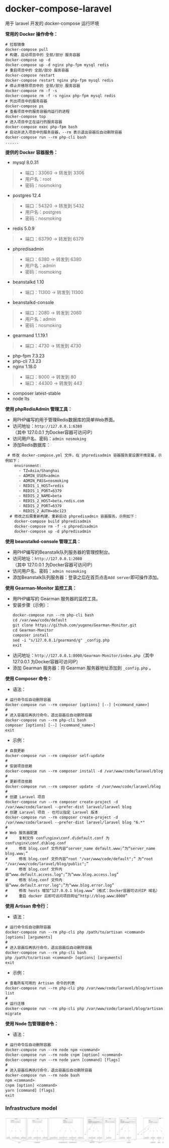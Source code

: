 # docker-compose-laravel
用于 laravel 开发的 docker-compose 运行环境

**常用的 Docker 操作命令：**
```
# 拉取镜像
docker-compose pull
# 构建，启动项目中的 全部/部分 服务容器
docker-compose up -d
docker-compose up -d nginx php-fpm mysql redis
# 重启项目中的 全部/部分 服务容器
docker-compose restart
docker-compose restart nginx php-fpm mysql redis
# 停止并移除项目中的 全部/部分 服务容器
docker-compose rm -f -s
docker-compose rm -f -s nginx php-fpm mysql redis
# 列出项目中的服务容器
docker-compose ps
# 查看项目中的服务容器内运行的进程
docker-compose top
# 进入项目中正在运行的服务容器
docker-compose exec php-fpm bash
# 启动并进入项目中的服务容器，--rm 表示退出容器后自动删除容器
docker-compose run --rm php-cli bash
......
```

**提供的 Docker 容器服务：**
 - mysql 8.0.31
  >- 端口：33060 -> 转发到 3306
  >- 用户名：root
  >- 密码：nosmoking
 - postgres 12.4
  >- 端口：54320 -> 转发到 5432
  >- 用户名：postgres
  >- 密码：nosmoking
 - redis 5.0.9
  >- 端口：63790 -> 转发到 6379
 - phpredisadmin
  >- 端口：6380 -> 转发到 6380
  >- 用户名：admin
  >- 密码：nosmoking
 - beanstalkd 1.10
  >- 端口：11300 -> 转发到 11300
 - beanstalkd-console
  >- 端口：2080 -> 转发到 2080
  >- 用户名：admin
  >- 密码：nosmoking
 - gearmand 1.1.19.1
  >- 端口：4730 -> 转发到 4730
 - php-fpm 7.3.23
 - php-cli 7.3.23
 - nginx 1.18.0
  >- 端口：8000 -> 转发到 80
  >- 端口：44300 -> 转发到 443
 - composer latest-stable
 - node lts

**使用 phpRedisAdmin 管理工具：**
 - 用PHP编写的用于管理Redis数据库的简单Web界面。
 - 访问地址：`http://127.0.0.1:6380`（其中 127.0.0.1 为Docker容器可访问IP）
 - 访问用户名、密码：`admin nosmoking`
 - 添加Redis数据库：
```
 # 修改 docker-compose.yml 文件，在 phpredisadmin 容器服务里设置环境变量，示例如下：
    environment:
      - TZ=Asia/Shanghai
      - ADMIN_USER=admin
      - ADMIN_PASS=nosmoking
      - REDIS_1_HOST=redis
      - REDIS_1_PORT=6379
      - REDIS_2_NAME=beta
      - REDIS_2_HOST=beta.redis.com
      - REDIS_2_PORT=6379
      - REDIS_2_AUTH=abc123
  # 修改之后需重新构建，重新启动 phpredisadmin 容器服务，示例如下：
    docker-compose build phpredisadmin
    docker-compose rm -f -s phpredisadmin
    docker-compose up -d phpredisadmin
```

**使用 beanstalkd-console 管理工具：**
 - 用PHP编写的Beanstalk队列服务器的管理控制台。
 - 访问地址：`http://127.0.0.1:2080`（其中 127.0.0.1 为Docker容器可访问IP）
 - 访问用户名、密码：`admin nosmoking`
 - 添加Beanstalk队列服务器：登录之后在首页点击`Add server`即可操作添加。

**使用 Gearman-Monitor 监控工具：**
 - 用PHP编写的 Gearman 服务器的监控工具。
 - 安装步骤（示例）：
   ```
   docker-compose run --rm php-cli bash
   cd /var/www/code/default
   git clone https://github.com/yugene/Gearman-Monitor.git
   cd Gearman-Monitor
   composer install
   sed -i "s/127.0.0.1/gearmand/g" _config.php
   exit
   ```
 - 访问地址：`http://127.0.0.1:8000/Gearman-Monitor/index.php`（其中 127.0.0.1 为Docker容器可访问IP）
 - 添加 Gearman 服务器：将 Gearman 服务器地址添加到 `_config.php` 。

**使用 Composer 命令：**
 - 语法：
```
# 运行命令后自动删除容器
docker-compose run --rm composer [options] [--] [<command_name>]
#
# 进入容器后再执行命令，退出容器后自动删除容器
docker-compose run --rm php-cli bash
composer [options] [--] [<command_name>]
exit
```
 - 示例：
```
# 自我更新
docker-compose run --rm composer self-update
#
# 安装项目依赖
docker-compose run --rm composer install -d /var/www/code/laravel/blog
#
# 更新项目依赖
docker-compose run --rm composer update -d /var/www/code/laravel/blog
#
# 创建 Laravel 项目
docker-compose run --rm composer create-project -d /var/www/code/laravel --prefer-dist laravel/laravel blog
# 创建 Laravel 项目 - 也可以指定 Laravel 版本
docker-compose run --rm composer create-project -d /var/www/code/laravel --prefer-dist laravel/laravel blog "6.*"
#
# Web 服务器配置
#     复制文件 conf\nginx\conf.d\default.conf 为 conf\nginx\conf.d\blog.conf
#     修改 blog.conf 文件内容“server_name default.www;”为“server_name blog.www;”
#     修改 blog.conf 文件内容“root "/var/www/code/default";” 为“root "/var/www/code/laravel/blog/public";”
#     修改 blog.conf 文件内容“www.default.access.log";”为“www.blog.access.log”
#     修改 blog.conf 文件内容“www.default.error.log";”为“www.blog.error.log”
#     修改 hosts 增加“127.0.0.1 blog.www”（格式：Docker容器可访问IP 域名）
#     重启 docker 后即可访问项目网址“http://blog.www:8000”
```

**使用 Artisan 命令行：**
 - 语法：
```
# 运行命令后自动删除容器
docker-compose run --rm php-cli php /path/to/artisan <command> [options] [arguments]
#
# 进入容器后再执行命令，退出容器后自动删除容器
docker-compose run --rm php-cli bash
php /path/to/artisan <command> [options] [arguments]
exit
```
 - 示例：
```
# 查看所有可用的 Artisan 命令的列表
docker-compose run --rm php-cli php /var/www/code/laravel/blog/artisan list
#
# 运行迁移
docker-compose run --rm php-cli php /var/www/code/laravel/blog/artisan migrate
```

**使用 Node 包管理器命令：**
 - 语法：
```
# 运行命令后自动删除容器
docker-compose run --rm node npm <command>
docker-compose run --rm node cnpm [option] <command>
docker-compose run --rm node yarn [command] [flags]
#
# 进入容器后再执行命令，退出容器后自动删除容器
docker-compose run --rm node bash
npm <command>
cnpm [option] <command>
yarn [command] [flags]
exit
```

### Infrastructure model

![Infrastructure model](.infragenie/infrastructure_model.png)